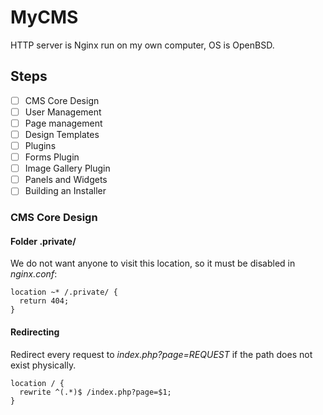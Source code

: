 # MyCMS

HTTP server is Nginx run on my own computer, OS is OpenBSD.

## Steps

- [ ] CMS Core Design
- [ ] User Management
- [ ] Page management
- [ ] Design Templates
- [ ] Plugins
- [ ] Forms Plugin
- [ ] Image Gallery Plugin
- [ ] Panels and Widgets
- [ ] Building an Installer

### CMS Core Design

#### Folder .private/

We do not want anyone to visit this location, so it must be disabled in *nginx.conf*:
```
location ~* /.private/ {
  return 404;
}
```

#### Redirecting

Redirect every request to *index.php?page=REQUEST* if the path does not exist physically.
```
location / {
  rewrite ^(.*)$ /index.php?page=$1;
}
```
